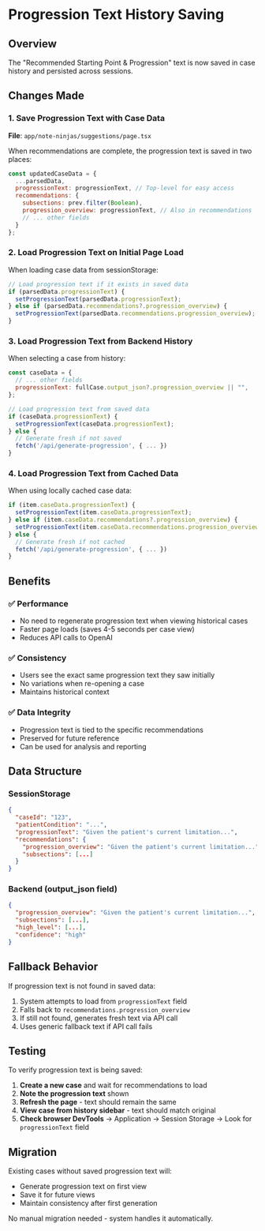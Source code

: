 # Progression Text History Saving

## Overview
The "Recommended Starting Point & Progression" text is now saved in case history and persisted across sessions.

## Changes Made

### 1. Save Progression Text with Case Data
**File**: `app/note-ninjas/suggestions/page.tsx`

When recommendations are complete, the progression text is saved in two places:
```javascript
const updatedCaseData = {
  ...parsedData,
  progressionText: progressionText, // Top-level for easy access
  recommendations: {
    subsections: prev.filter(Boolean),
    progression_overview: progressionText, // Also in recommendations
    // ... other fields
  }
};
```

### 2. Load Progression Text on Initial Page Load
When loading case data from sessionStorage:
```javascript
// Load progression text if it exists in saved data
if (parsedData.progressionText) {
  setProgressionText(parsedData.progressionText);
} else if (parsedData.recommendations?.progression_overview) {
  setProgressionText(parsedData.recommendations.progression_overview);
}
```

### 3. Load Progression Text from Backend History
When selecting a case from history:
```javascript
const caseData = {
  // ... other fields
  progressionText: fullCase.output_json?.progression_overview || "",
};

// Load progression text from saved data
if (caseData.progressionText) {
  setProgressionText(caseData.progressionText);
} else {
  // Generate fresh if not saved
  fetch('/api/generate-progression', { ... })
}
```

### 4. Load Progression Text from Cached Data
When using locally cached case data:
```javascript
if (item.caseData.progressionText) {
  setProgressionText(item.caseData.progressionText);
} else if (item.caseData.recommendations?.progression_overview) {
  setProgressionText(item.caseData.recommendations.progression_overview);
} else {
  // Generate fresh if not cached
  fetch('/api/generate-progression', { ... })
}
```

## Benefits

### ✅ Performance
- No need to regenerate progression text when viewing historical cases
- Faster page loads (saves 4-5 seconds per case view)
- Reduces API calls to OpenAI

### ✅ Consistency
- Users see the exact same progression text they saw initially
- No variations when re-opening a case
- Maintains historical context

### ✅ Data Integrity
- Progression text is tied to the specific recommendations
- Preserved for future reference
- Can be used for analysis and reporting

## Data Structure

### SessionStorage
```json
{
  "caseId": "123",
  "patientCondition": "...",
  "progressionText": "Given the patient's current limitation...",
  "recommendations": {
    "progression_overview": "Given the patient's current limitation...",
    "subsections": [...]
  }
}
```

### Backend (output_json field)
```json
{
  "progression_overview": "Given the patient's current limitation...",
  "subsections": [...],
  "high_level": [...],
  "confidence": "high"
}
```

## Fallback Behavior

If progression text is not found in saved data:
1. System attempts to load from `progressionText` field
2. Falls back to `recommendations.progression_overview`
3. If still not found, generates fresh text via API call
4. Uses generic fallback text if API call fails

## Testing

To verify progression text is being saved:

1. **Create a new case** and wait for recommendations to load
2. **Note the progression text** shown
3. **Refresh the page** - text should remain the same
4. **View case from history sidebar** - text should match original
5. **Check browser DevTools** → Application → Session Storage → Look for `progressionText` field

## Migration

Existing cases without saved progression text will:
- Generate progression text on first view
- Save it for future views
- Maintain consistency after first generation

No manual migration needed - system handles it automatically.
